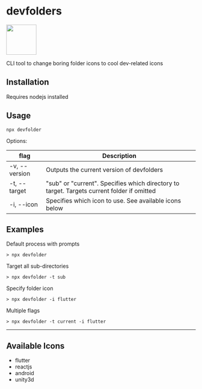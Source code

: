 
# devfolders
<img src="https://img.shields.io/badge/Windows-0078D6?style=for-the-badge&logo=windows&logoColor=white" width="80"/>

CLI tool to change boring folder icons to cool dev-related icons

## Installation
Requires nodejs installed

## Usage
`npx devfolder`

Options:

| flag | Description |
| --- | ----------- |
| -v, --version | Outputs the current version of devfolders |
|-t, --target| "sub" or "current". Specifies which directory to target. Targets current folder if omitted|
|-i, --icon | Specifies which icon to use. See available icons below|

## Examples

Default process with prompts

`> npx devfolder`

Target all sub-directories

`> npx devfolder -t sub`

Specify folder icon

`> npx devfolder -i flutter`

Multiple flags

`> npx devfolder -t current -i flutter`

---
## Available Icons
- flutter
- reactjs
- android
- unity3d